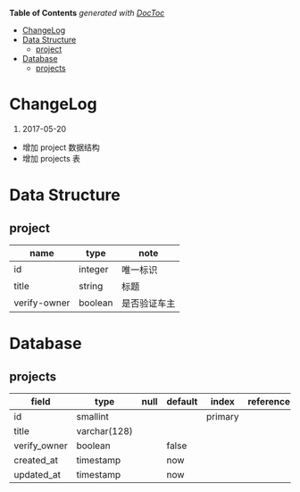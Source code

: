 <!-- START doctoc generated TOC please keep comment here to allow auto update -->
<!-- DON'T EDIT THIS SECTION, INSTEAD RE-RUN doctoc TO UPDATE -->
**Table of Contents**  *generated with [DocToc](https://github.com/thlorenz/doctoc)*

- [ChangeLog](#changelog)
- [Data Structure](#data-structure)
  - [project](#project)
- [Database](#database)
  - [projects](#projects)

<!-- END doctoc generated TOC please keep comment here to allow auto update -->

# ChangeLog

1. 2017-05-20
  * 增加 project 数据结构
  * 增加 projects 表

# Data Structure

## project

| name         | type    | note         |
|--------------|---------|--------------|
| id           | integer | 唯一标识     |
| title        | string  | 标题         |
| verify-owner | boolean | 是否验证车主 |

# Database

## projects

| field        | type         | null | default | index   | reference |
|--------------|--------------|------|---------|---------|-----------|
| id           | smallint     |      |         | primary |           |
| title        | varchar(128) |      |         |         |           |
| verify_owner | boolean      |      | false   |         |           |
| created_at   | timestamp    |      | now     |         |           |
| updated_at   | timestamp    |      | now     |         |           |
